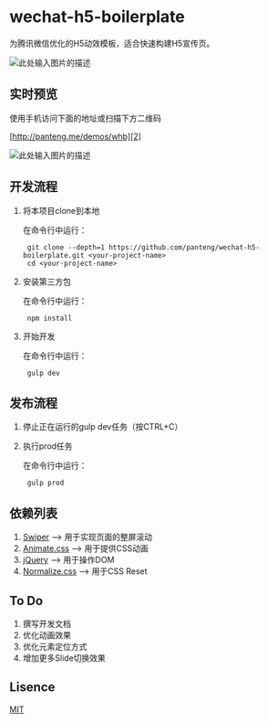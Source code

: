 # wechat-h5-boilerplate

为腾讯微信优化的H5动效模板，适合快速构建H5宣传页。

![此处输入图片的描述][1]

## 实时预览

使用手机访问下面的地址或扫描下方二维码

[http://panteng.me/demos/whb][2]

![此处输入图片的描述][3]

## 开发流程
1. 将本项目clone到本地

    在命令行中运行：

        git clone --depth=1 https://github.com/panteng/wechat-h5-boilerplate.git <your-project-name>
        cd <your-project-name>

2. 安装第三方包

    在命令行中运行：

        npm install

3. 开始开发

    在命令行中运行：

        gulp dev

## 发布流程
1. 停止正在运行的gulp dev任务（按CTRL+C）
2. 执行prod任务

   在命令行中运行：

        gulp prod

## 依赖列表
1. [Swiper][4] --> 用于实现页面的整屏滚动
2. [Animate.css][5] --> 用于提供CSS动画
3. [jQuery][6] --> 用于操作DOM
4. [Normalize.css][7] --> 用于CSS Reset

## To Do
1. 撰写开发文档
2. 优化动画效果
3. 优化元素定位方式
4. 增加更多Slide切换效果

## Lisence
[MIT][8]


  [1]: https://raw.githubusercontent.com/panteng/wechat-h5-boilerplate/master/demo.png
  [2]: http://panteng.me/demos/whb
  [3]: https://raw.githubusercontent.com/panteng/wechat-h5-boilerplate/master/QR-Code.png
  [4]: https://github.com/nolimits4web/swiper/
  [5]: https://github.com/daneden/animate.css
  [6]: https://github.com/jquery/jquery
  [7]: https://github.com/necolas/normalize.css
  [8]: http://opensource.org/licenses/mit-license.html

